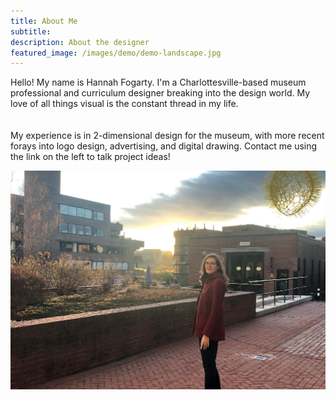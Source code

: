 ```yaml
---
title: About Me
subtitle:
description: About the designer
featured_image: /images/demo/demo-landscape.jpg
---
```

Hello! My name is Hannah Fogarty. I'm a Charlottesville-based museum professional and curriculum designer breaking into the design world. My love of all things visual is the constant thread in my life.
<br>
<br>
<br>
My experience is in 2-dimensional design for the museum, with more recent forays into logo design, advertising, and digital drawing. Contact me using the link on the left to talk project ideas!


![](/images/IMG_2460.JPG)
